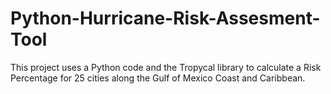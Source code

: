 # Python-Hurricane-Risk-Assesment-Tool
This project uses a Python code and the Tropycal library to calculate a Risk Percentage for 25 cities along the Gulf of Mexico Coast and Caribbean.
